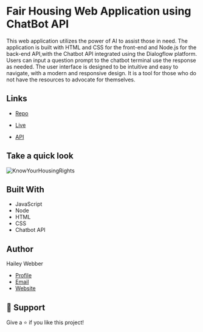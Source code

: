 # Fair Housing Web Application using ChatBot API
This web application utilizes the power of AI to assist those in need. 
The application is built with HTML and CSS for the front-end and Node.js 
for the back-end API,with the Chatbot API integrated using the Dialogflow platform. Users can input a question prompt to the chatbot terminal 
use the response as needed.
The user interface is designed to be intuitive and easy to navigate, with a modern and responsive 
design. It is a tool for those who do not have the resources to advocate for themselves.
## Links

- [Repo](https://github.com/hjwebber/<Fair-Housing-Chatbot-API> "<Fair-Housing-Chatbot-API> Repo")

- [Live](<https://knowyourhousingrights.netlify.app/> "Live View")

- [API](<https://www.chatbot.com/docs/> "API")

## Take a quick look

![KnowYourHousingRights](https://user-images.githubusercontent.com/85206482/233487544-0699f86f-4f22-4f19-aa8f-fea36f9c57e1.gif)


## Built With

- JavaScript
- Node
- HTML
- CSS
- Chatbot API


## Author

Hailey Webber

- [Profile](https://github.com/hjwebber "Hailey Webber")
- [Email](mailto:haileyjwebber@gmail.com?subject=Hi "Hi!")
- [Website](https://haileywebber.netlify.app/ "Welcome")

## 🤝 Support

Give a ⭐️ if you like this project!
